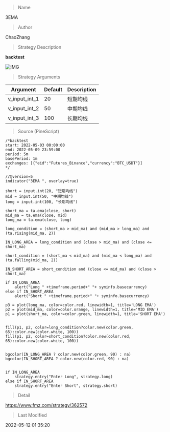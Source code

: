 
> Name

3EMA

> Author

ChaoZhang

> Strategy Description

**backtest**

 ![IMG](https://www.fmz.com/upload/asset/106b24ced36e0a7aa2c.png) 

> Strategy Arguments



|Argument|Default|Description|
|----|----|----|
|v_input_int_1|20|短期均线|
|v_input_int_2|50|中期均线|
|v_input_int_3|100|长期均线|


> Source (PineScript)

``` pinescript
/*backtest
start: 2022-05-03 00:00:00
end: 2022-05-09 23:59:00
period: 5m
basePeriod: 1m
exchanges: [{"eid":"Futures_Binance","currency":"BTC_USDT"}]
*/

//@version=5
indicator("3EMA ", overlay=true)

short = input.int(20, "短期均线")
mid = input.int(50, "中期均线")
long = input.int(100, "长期均线")

short_ma = ta.ema(close, short)
mid_ma = ta.ema(close, mid)
long_ma = ta.ema(close, long)

long_condition = (short_ma > mid_ma) and (mid_ma > long_ma) and (ta.rising(mid_ma, 2))

IN_LONG_AREA = long_condition and (close > mid_ma) and (close <= short_ma)

short_condition = (short_ma < mid_ma) and (mid_ma < long_ma) and (ta.falling(mid_ma, 2))

IN_SHORT_AREA = short_condition and (close <= mid_ma) and (close > short_ma)

if IN_LONG_AREA
    alert("Long " +timeframe.period+" "+ syminfo.basecurrency)
else if IN_SHORT_AREA
    alert("Short " +timeframe.period+" "+ syminfo.basecurrency)

p3 = plot(long_ma, color=color.red, linewidth=1, title='LONG EMA')
p2 = plot(mid_ma, color=color.orange, linewidth=1, title='MID EMA')
p1 = plot(short_ma, color=color.green, linewidth=1, title='SHORT EMA')


fill(p1, p2, color=long_condition?color.new(color.green, 65):color.new(color.white, 100))
fill(p1, p2, color=short_condition?color.new(color.red, 65):color.new(color.white, 100))


bgcolor(IN_LONG_AREA ? color.new(color.green, 90) : na)
bgcolor(IN_SHORT_AREA ? color.new(color.red, 90) : na)


if IN_LONG_AREA
    strategy.entry("Enter Long", strategy.long)
else if IN_SHORT_AREA
    strategy.entry("Enter Short", strategy.short)
```

> Detail

https://www.fmz.com/strategy/362572

> Last Modified

2022-05-12 01:35:20
